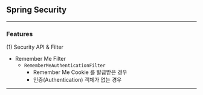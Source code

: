 ## Spring Security

---

### Features

(1) Security API & Filter
* Remember Me Filter
  * ```RememberMeAuthenticationFilter```
    * Remember Me Cookie 를 발급받은 경우
    * 인증(Authentication) 객체가 없는 경우




---
